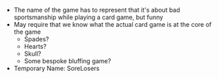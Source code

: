- The name of the game has to represent that it's about bad sportsmanship while playing a card game, but funny
- May require that we know what the actual card game is at the core of the game
    - Spades?
    - Hearts?
    - Skull?
    - Some bespoke bluffing game?
- Temporary Name: SoreLosers
